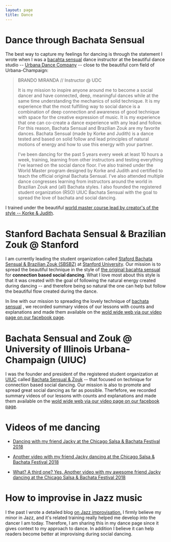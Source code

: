 ```yaml
---
layout: page
title: Dance
---
```


# Dance through Bachata Sensual

The best way to capture my feelings for dancing is through the statement I wrote when I was a 
[bacahta sensual](https://www.bachatasensual.com/historia-bs/) dance 
instructor at the beautiful dance studio -- [Urbana Dance Company](https://www.urbanadancecompany.com/) --
close to the beautiful corn field of Urbana-Champaign:

> BRANDO MIRANDA // Instructor @ UDC
>
> It is my mission to inspire anyone around me to become a social dancer and have connected, deep, meaningful dances
> while at the same time understanding the mechanics of solid technique. It is my experience that the most fulfilling
> way to social dance is a combination of deep connection and awareness of good technique with space for the creative
> expression of music. It is my experience that one can co-create a dance experience with any lead and follow.
> For this reason, Bachata Sensual and Brazilian Zouk are my favorite dances. Bachata Sensual (made by Korke and Judith)
> is a dance tested and based on solid follow and lead principles of natural motions of energy and how to use this
> energy with your partner.
>
>I’ve been dancing for the past 5 years every week at least 10 hours a week, training, learning from other instructors
> and testing everything I’ve learned on the social dance floor. I’ve also trained under the World Master program
> designed by Korke and Judith and certified to teach the official original Bachata Sensual. I’ve also attended multiple
> dance congresses learning from instructors around the world in Brazilian Zouk and (all) Bachata styles.
> I also founded the registered student organization (RSO) UIUC Bachata Sensual with the goal to spread the
> love of bachata and social dancing.

I trained under the beautiful
[world master course lead by creator's of the style 
-- Korke & Judith](professional_documents/BRANDO_MIRANDA_DIPLOMA_EXCELLENCE_KYJ_EN.jpg).

[//]: # (- Click [here]&#40;https://illinois.campuslabs.com/engage/organization/facebookuiucsbachata&#41; for the university website.)

[//]: # (We post them in [our youtube page]&#40;https://www.youtube.com/channel/UCcT5YnFyYs_hXm76MGMJ8TQ&#41;. )

# Stanford Bachata Sensual & Brazilian Zouk @ Stanford

I am currently leading the student organization called 
[Staford Bachata Sensual & Brazilian Zouk (SBSBZ)](https://www.facebook.com/groups/857433758788901) 
at [Stanford University](https://www.stanford.edu/).
Our mission is to spread the beautiful technique in the style of 
[the original bacahta sensual](https://www.bachatasensual.com/historia-bs/) 
for **connection based social dancing**.
What I love most about this style is that it was created with the goal of following the natural energy created during
dancing -- and therefore being so natural the one can help but follow the beautiful flow created during the dance.

In line with our mission to spreading the lovely technique of 
[bachata sensual](https://www.bachatasensual.com/historia-bs/)
, we recorded summary videos of our lessons
with counts and explanations and made them available on the
[wold wide web via our video page on our facebook page](https://www.youtube.com/playlist?list=PLB3sDpSRdrOt6iKyPucMJAwbwW2YtMs3V).

# Bachata Sensual and Zouk @ University of Illinois Urbana-Champaign (UIUC)

I was the founder and president of the registered student organization at [UIUC](https://illinois.edu/)
called [Bachata Sensual & Zouk](https://www.facebook.com/UIUCBachataSen/)
-- that focused on technique for connection based social dancing.
Our mission is also to promote and spread great social dancing as far as possible.
Therfefore, we recorded summary videos of our lessons with counts and explanations and made them available on the
[wold wide web via our video page on our facebook page](https://www.facebook.com/UIUCBachataSen/videos/). 

# Videos of me dancing

- [Dancing with my friend Jacky at the Chicago Salsa & Bachata Festival 2018](https://youtu.be/kiVNtBOuFM8)

- [Another video with my friend Jacky dancing at the Chicago Salsa & Bachata Festival 2018](https://youtu.be/pLvOPosVZUU)

- [What? A third one? Yes, Another video with my awesome friend Jacky dancing at the Chicago Salsa & Bachata Festival 2018](https://youtu.be/_xw520qaw2o)

# How to improvise in Jazz music

I the past I wrote a detailed blog [on Jazz improvisation.](_posts/2019-10-31-jazz-improvisation.md) 
I firmly believe my minor in Jazz, and it's related training really helped me develop into the dancer I am today.
Therefore, I am sharing this in my dance page since it gives context to my approach to dance.
In addition I believe it can help readers become better at improvising during social dancing. 
